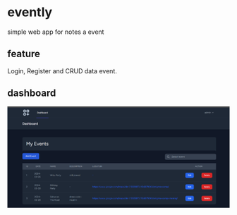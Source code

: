 # evently
simple web app for notes a event

## feature
Login, Register and CRUD data event.

## dashboard
![alt text](dashboard-evently.PNG)